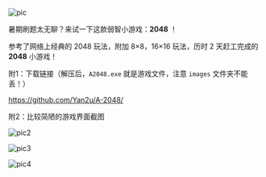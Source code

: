 ![pic](https://s2.ax1x.com/2019/08/13/mCvc4O.png)

暑期刷题太无聊？来试一下这款弱智小游戏：**2048** ！

参考了网络上经典的 2048 玩法，附加 8×8，16×16 玩法，历时 2 天赶工完成的 **2048** 小游戏！

附1：下载链接（解压后，`A2048.exe` 就是游戏文件，注意 `images` 文件夹不能丢！）

https://github.com/Yan2u/A-2048/

附2：比较简陋的游戏界面截图

![pic2](https://s2.ax1x.com/2019/08/14/mkTaut.png)

![pic3](https://s2.ax1x.com/2019/08/14/mkTdDP.png)

![pic4](https://s2.ax1x.com/2019/08/14/mkTNjI.png)

